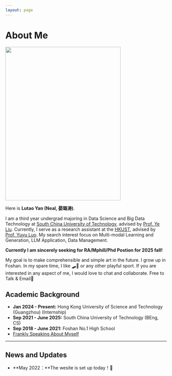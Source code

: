 ```yaml
---
layout: page
---
```


# About Me

<img src="https://lutaoyan.github.io/lutao.jpg" class="floatpic" width="360" height="480">

Here is **Lutao Yan (Neal, 晏璐涛)**.

I am a third year undergrad majoring in Data Science and Big Data Technology at [South China University of Technology](https://www2.scut.edu.cn/gzic/main.htm), advised by  [Prof. Ye Liu](https://www2.scut.edu.cn/ft/2021/1102/c29779a449612/page.htm). Currently, I serve as a research assistant at the [HKUST](https://www.hkust-gz.edu.cn/), advised by [Prof. Yuyu Luo](https://luoyuyu.vip/). My search interest focus on Multi-modal Learning and Generation,  LLM Application, Data Management.

**Currently I am sincerely seeking for RA/Mphill/Phd Postion for 2025 fall!**

My goal is to make comprehensible and simple art in the future. I grow up in Foshan. In my spare time, I like 🛹🏸 or any other playful sport. If you are interested in any aspect of me, I would love to chat and collaborate. Free to Talk & Email🙌

## Academic Background

- **Jan 2024 - Present:** Hong Kong University of Science and Technology (Guangzhou) (Internship)
- **Sep 2021 - June 2025:** South China University of Technology (BEng, CS)
- **Sep 2018 - June 2021:** Foshan No.1 High School
- [Frankly Speaking About Myself]()

---

## News and Updates

- **May 2022：**The wesite is set up today！🎉


